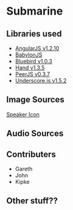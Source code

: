 # Submarine

## Libraries used

* [AngularJS v1.2.10](http://angularjs.org)
* [BabylonJS](http://www.babylonjs.com/)
* [Bluebird v1.0.3](https://npmjs.org/package/bluebird)
* [Hand v1.3.5](http://handjs.codeplex.com/)
* [PeerJS v0.3.7](http://peerjs.com/)
* [Underscore.js v1.5.2](http://underscorejs.org/)

## Image Sources

[Speaker Icon](http://thenounproject.com/term/speaker/6180/)

## Audio Sources

## Contributers

* Gareth
* John
* Kipke

## Other stuff??

